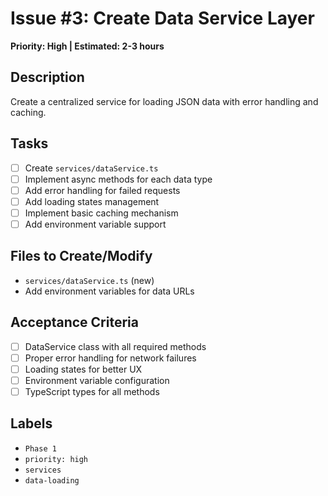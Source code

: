 # Issue #3: Create Data Service Layer

**Priority: High | Estimated: 2-3 hours**

## Description
Create a centralized service for loading JSON data with error handling and caching.

## Tasks
- [ ] Create `services/dataService.ts`
- [ ] Implement async methods for each data type
- [ ] Add error handling for failed requests
- [ ] Add loading states management
- [ ] Implement basic caching mechanism
- [ ] Add environment variable support

## Files to Create/Modify
- `services/dataService.ts` (new)
- Add environment variables for data URLs

## Acceptance Criteria
- [ ] DataService class with all required methods
- [ ] Proper error handling for network failures
- [ ] Loading states for better UX
- [ ] Environment variable configuration
- [ ] TypeScript types for all methods

## Labels
- `Phase 1`
- `priority: high`
- `services`
- `data-loading` 